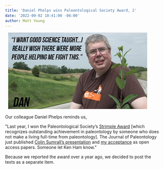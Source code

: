 ```yaml
---
title: 'Daniel Phelps wins Paleontological Society Award, 2'
date: '2022-09-02 10:41:00 -06:00'
author: Matt Young
---
```


<figure class="on-the-left-side" style="margin-top: 10px; margin-right: 40px; margin-bottom: 10px; margin-left: 10px;">
<img src="/uploads/2021/Dan_Phelps_600.jpg" alt="Daniel Phelps"/>
</figure>

Our colleague Daniel Phelps reminds us, 

<p>"Last year, I won the Paleontological Society’s <a href="https://pandasthumb.org/archives/2021/07/daniel-phelps-paleontological-society-award.html ">Strimple Award</a> [which recognizes outstanding achievement in paleontology by someone who does not make a living full-time from paleontology]. The Journal of Paleontology just published <a href=https://doi.org/10.1017/jpa.2022.63>Colin Sumrall’s presentation</a> and <a href="https://doi.org/10.1017/jpa.2022.64">my acceptance</a> as open access papers. Someone let Ken Ham know."</p>

Because we reported the award over a year ago, we decided to post the texts as a separate item.
